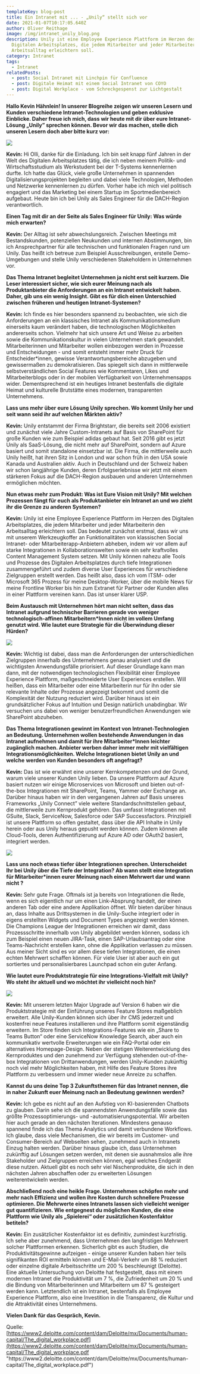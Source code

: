 ```yaml
---
templateKey: blog-post
title: Ein Intranet mit ... - „Unily“ stellt sich vor
date: 2021-01-07T10:17:05.640Z
author: Oliver Reithage
image: /img/intranet_unily_blog.png
description: Unily ist eine Employee Experience Plattform im Herzen des
  Digitalen Arbeitsplatzes, die jedem Mitarbeiter und jeder Mitarbeiterin den
  Arbeitsalltag erleichtern soll.
category: Intranet
tags:
  - Intranet
relatedPosts:
  - post: Social Intranet mit Linchpin für Confluence
  - post: Digitale Heimat mit einem Social Intranet von COYO
  - post: Digital Workplace - vom Schreckgespenst zur Lichtgestalt
---
```

**Hallo Kevin Hähnlein! In unserer Blogreihe zeigen wir unseren Lesern und Kunden verschiedene Intranet-Technologien und geben exklusive Einblicke. Daher freue ich mich, dass wir heute mit dir über eure Intranet-Lösung „Unily” sprechen können. Bevor wir das machen, stelle dich unseren Lesern doch aber bitte kurz vor:**

![](/img/unily-kevin.png)

**Kevin:** Hi Olli, danke für die Einladung. Ich bin seit knapp fünf Jahren in der Welt des Digitalen Arbeitsplatzes tätig, die ich neben meinem Politik- und Wirtschaftsstudium als Werkstudent bei der T-Systems kennenlernen durfte. Ich hatte das Glück, viele große Unternehmen in spannenden Digitalisierungsprojekten begleiten und dabei viele Technologien, Methoden und Netzwerke kennenlernen zu dürfen. Vorher habe ich mich viel politisch engagiert und das Marketing bei einem Startup im Sportmedienbereich aufgebaut. Heute bin ich bei Unily als Sales Engineer für die DACH-Region verantwortlich.

**Einen Tag mit dir an der Seite als Sales Engineer für Unily: Was würde mich erwarten?**

**Kevin:** Der Alltag ist sehr abwechslungsreich. Zwischen Meetings mit Bestandskunden, potenziellen Neukunden und internen Abstimmungen, bin ich Ansprechpartner für alle technischen und funktionalen Fragen rund um Unily. Das heißt ich betreue zum Beispiel Ausschreibungen, erstelle Demo-Umgebungen und stelle Unily verschiedenen Stakeholdern in Unternehmen vor.

**Das Thema Intranet begleitet Unternehmen ja nicht erst seit kurzem. Die Leser interessiert sicher, wie sich eurer Meinung nach als Produktanbieter die Anforderungen an ein Intranet entwickelt haben. Daher, gib uns ein wenig Insight. Gibt es für dich einen Unterschied zwischen früheren und heutigen Intranet-Systemen?**

**Kevin:** Ich finde es hier besonders spannend zu beobachten, wie sich die Anforderungen an ein klassisches Intranet als Kommunikationsmedium einerseits kaum verändert haben, die technologischen Möglichkeiten andererseits schon. Vielmehr hat sich unsere Art und Weise zu arbeiten sowie die Kommunikationskultur in vielen Unternehmen stark gewandelt. Mitarbeiterinnen und Mitarbeiter wollen einbezogen werden in Prozesse und Entscheidungen - und somit entsteht immer mehr Druck für Entscheider*innen, gewisse Verantwortungsbereiche abzugeben und gewissermaßen zu demokratisieren. Das spiegelt sich dann in mittlerweile selbstverständlichen Social Features wie Kommentaren, Likes und Mitarbeiterblogs oder in der mobilen Verfügbarkeit von Unternehmensapps wider. Dementsprechend ist ein heutiges Intranet bestenfalls die digitale Heimat und kulturelle Brutstätte eines modernen, transparenten Unternehmens.

**Lass uns mehr über eure Lösung Unily sprechen. Wo kommt Unily her und seit wann seid ihr auf welchen Märkten aktiv?**

**Kevin:** Unily entstammt der Firma Brightstarr, die bereits seit 2006 existiert und zunächst viele Jahre Custom-Intranets auf Basis von SharePoint für große Kunden wie zum Beispiel adidas gebaut hat. Seit 2016 gibt es jetzt Unily als SaaS-Lösung, die nicht mehr auf SharePoint, sondern auf Azure basiert und somit standalone einsetzbar ist. Die Firma, die mittlerweile auch Unily heißt, hat ihren Sitz in London und war schon früh in den USA sowie Kanada und Australien aktiv. Auch in Deutschland und der Schweiz haben wir schon langjährige Kunden, deren Erfolgserlebnisse wir jetzt mit einem stärkeren Fokus auf die DACH-Region ausbauen und anderen Unternehmen ermöglichen möchten.

**Nun etwas mehr zum Produkt: Was ist Eure Vision mit Unily? Mit welchen Prozessen fängt für euch als Produktanbieter ein Intranet an und wo zieht ihr die Grenze zu anderen Systemen?**

**Kevin:** Unily ist eine Employee Experience Plattform im Herzen des Digitalen Arbeitsplatzes, die jedem Mitarbeiter und jeder Mitarbeiterin den Arbeitsalltag erleichtern soll. Das bedeutet zunächst erstmal, dass wir uns mit unserem Werkzeugkoffer an Funktionalitäten von klassischen Social Intranet- oder Mitarbeiterapp-Anbietern abheben, indem wir vor allem auf starke Integrationen in Kollaborationswelten sowie ein sehr kraftvolles Content Management System setzen. Mit Unily können nahezu alle Tools und Prozesse des Digitalen Arbeitsplatzes durch tiefe Integrationen zusammengeführt und zudem diverse User Experiences für verschiedene Zielgruppen erstellt werden. Das heißt also, dass ich vom ITSM- oder Microsoft 365 Prozess für meine Desktop-Worker, über die mobile News für meine Frontline Worker bis hin zum Extranet für Partner oder Kunden alles in einer Plattform vereinen kann. Das ist unser klarer USP.

**Beim Austausch mit Unternehmen hört man nicht selten, dass das Intranet aufgrund technischer Barrieren gerade von weniger technologisch-affinen Mitarbeitern*Innen nicht im vollem Umfang genutzt wird. Wie lautet eure Strategie für die Überwindung dieser Hürden?**

![](/img/unily_03.png)

**Kevin:** Wichtig ist dabei, dass man die Anforderungen der unterschiedlichen Zielgruppen innerhalb des Unternehmens genau analysiert und die wichtigsten Anwendungsfälle priorisiert. Auf dieser Grundlage kann man dann, mit der notwendigen technologischen Flexibilität einer Employee Experience Plattform, maßgeschneiderte User Experiences erstellen. Will heißen, dass ein Mitarbeiter oder eine Mitarbeiterin nur für ihn oder sie relevante Inhalte oder Prozesse angezeigt bekommt und somit die Komplexität der Nutzung reduziert wird. Darüber hinaus ist ein grundsätzlicher Fokus auf Intuition und Design natürlich unabdingbar. Wir versuchen uns dabei von weniger benutzerfreundlichen Anwendungen wie SharePoint abzuheben.

**Das Thema Integrationen gewinnt im Kontext von Intranet-Technologien an Bedeutung. Unternehmen wollen bestehende Anwendungen in das Intranet aufnehmen und damit für ihre Mitarbeiter*Innen leichter zugänglich machen. Anbieter werben daher immer mehr mit vielfältigen Integrationsmöglichkeiten. Welche Integrationen bietet Unily an und welche** **werden von Kunden besonders oft angefragt?**

**Kevin:** Das ist wie erwähnt eine unserer Kernkompetenzen und der Grund, warum viele unserer Kunden Unily lieben. Da unsere Plattform auf Azure basiert nutzen wir einige Microservices von Microsoft und bieten out-of-the-box Integrationen mit SharePoint, Teams, Yammer oder Exchange an. Darüber hinaus haben wir in den vergangenen Jahren auf Basis unseres Frameworks „Unily Connect” viele weitere Standardschnittstellen gebaut, die mittlerweile zum Kernprodukt gehören. Das umfasst Integrationen mit GSuite, Slack, ServiceNow, Salesforce oder SAP Successfactors. Prinzipiell ist unsere Plattform so offen gestaltet, dass über die API Inhalte in Unily herein oder aus Unily heraus gepusht werden können. Zudem können alle Cloud-Tools, deren Authentifizierung auf Azure AD oder OAuth2 basiert, integriert werden.

![](/img/unily_04.png)

**Lass uns noch etwas tiefer über Integrationen sprechen. Unterscheidet Ihr bei Unily über die Tiefe der Integration? Ab wann stellt eine Integration für Mitarbeiter*innen eurer Meinung nach einen Mehrwert dar und wann nicht ?**

**Kevin:** Sehr gute Frage. Oftmals ist ja bereits von Integrationen die Rede, wenn es sich eigentlich nur um einen Link-Absprung handelt, der einen anderen Tab oder eine andere Applikation öffnet. Wir bieten darüber hinaus an, dass Inhalte aus Drittsystemen in die Unily-Suche integriert oder in eigens erstellten Widgets und Document Types angezeigt werden können. Die Champions League der Integrationen erreichen wir damit, dass Prozessschritte innerhalb von Unily abgebildet werden können, sodass ich zum Beispiel einen neuen JIRA-Task, einen SAP-Urlaubsantrag oder eine Teams-Nachricht erstellen kann, ohne die Applikation verlassen zu müssen. Aus meiner Sicht sind es vor allem diese tiefen Integrationen, die einen echten Mehrwert schaffen können. Für viele User ist aber auch ein gut sortiertes und personalisierbares Launchpad schon ein guter Anfang.

**Wie lautet eure Produktstrategie für eine Integrations-Vielfalt mit Unily? Wo steht ihr aktuell und wo möchtet ihr vielleicht noch hin?**

![](/img/unily_06.png)

**Kevin:** Mit unserem letzten Major Upgrade auf Version 6 haben wir die Produktstrategie mit der Einführung unseres Feature Stores maßgeblich erweitert. Alle Unily-Kunden können sich über ihr CMS jederzeit und kostenfrei neue Features installieren und ihre Plattform somit eigenständig erweitern. Im Store finden sich Integrations-Features wie ein „Share to Teams Button“ oder eine ServiceNow Knowledge Search, aber auch ein kommunikativ wertvolle Erweiterungen wie ein FAQ-Portal oder ein alternatives Homepage-Design. Neben der stetigen Weiterentwicklung des Kernproduktes und den zunehmend zur Verfügung stehenden out-of-the-box Integrationen von Drittanwendungen, werden Unily-Kunden zukünftig noch viel mehr Möglichkeiten haben, mit Hilfe des Feature Stores ihre Plattform zu verbessern und immer wieder neue Anreize zu schaffen.

**Kannst du uns deine Top 3 Zukunftsthemen für das Intranet nennen, die in naher Zukunft euer Meinung nach an Bedeutung gewinnen werden?**

**Kevin:** Ich gebe es nicht auf an den Aufstieg von KI-basierenden Chatbots zu glauben. Darin sehe ich die spannendsten Anwendungsfälle sowie das größte Prozessoptimierungs- und -automatisierungspotential. Wir arbeiten hier auch gerade an den nächsten Iterationen. Mindestens genauso spannend finde ich das Thema Analytics und damit verbundene Workflows. Ich glaube, dass viele Mechanismen, die wir bereits im Customer- und Consumer-Bereich auf Webseiten sehen, zunehmend auch in Intranets Einzug halten werden. Darüber hinaus glaube ich, dass Unternehmen zukünftig auf Lösungen setzen werden, mit denen sie ausnahmslos alle ihre Stakeholder und Zielgruppen erreichen können, egal welches Endgerät diese nutzen. Aktuell gibt es noch sehr viel Nischenprodukte, die sich in den nächsten Jahren abschaffen oder zu erweiterten Lösungen weiterentwickeln werden.

**Abschließend noch eine heikle Frage. Unternehmen schöpfen mehr und mehr nach Effizienz und wollen ihre Kosten durch schnellere Prozesse optimieren. Die Mehrwerte eines Intranets lassen sich vielleicht weniger gut quantifizieren. Wie entgegnest du möglichen Kunden, die eine Plattform wie Unily als „Spielerei“ oder zusätzlichen Kostenfaktor betiteln?**

**Kevin:** Ein zusätzlicher Kostenfaktor ist es definitiv, zumindest kurzfristig. Ich sehe aber zunehmend, dass Unternehmen den langfristigen Mehrwert solcher Plattformen erkennen. Sicherlich gibt es auch Studien, die Produktivitätsgewinne aufzeigen - einige unserer Kunden haben hier teils signifikanten ROI ermitteln können und E-Mail-Verkehr um 88 % reduziert oder einzelne digitale Arbeitsschritte um 200 % beschleunigt (Deloitte). Eine aktuelle Untersuchung von Deloitte hat festgestellt, dass mit einem modernen Intranet die Produktivität um 7 %, die Zufriedenheit um 20 % und die Bindung von Mitarbeiterinnen und Mitarbeitern um 87 % gesteigert werden kann. Letztendlich ist ein Intranet, bestenfalls als Employee Experience Plattform, also eine Investition in die Transparenz, die Kultur und die Attraktivität eines Unternehmens.

**Vielen Dank für das Gespräch, Kevin.**

Quelle: [https://www2.deloitte.com/content/dam/Deloitte/mx/Documents/human-capital/The_digital_workplace.pdf](https://www2.deloitte.com/content/dam/Deloitte/mx/Documents/human-capital/The_digital_workplace.pdf "https\://www2.deloitte.com/content/dam/Deloitte/mx/Documents/human-capital/The_digital_workplace.pdf")